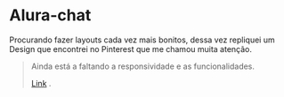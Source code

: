 # Alura-chat

<p>Procurando fazer layouts cada vez mais bonitos, dessa vez repliquei um Design que encontrei no Pinterest que me chamou muita atenção.

> Ainda está a faltando a responsividade e as funcionalidades.<p>
<a href="https://templatechat.netlify.app">Link</a>
.